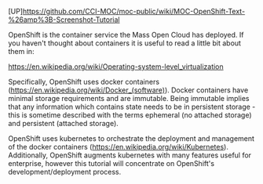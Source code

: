 [UP]https://github.com/CCI-MOC/moc-public/wiki/MOC-OpenShift-Text-%26amp%3B-Screenshot-Tutorial

OpenShift is the container service the Mass Open Cloud has deployed.  If you haven't thought about containers it is useful to read a little bit about them in:

  https://en.wikipedia.org/wiki/Operating-system-level_virtualization

Specifically, OpenShift uses docker containers (https://en.wikipedia.org/wiki/Docker_(software)).  Docker containers have minimal storage requirements and are immutable.  Being immutable implies that any information which contains state needs to be in persistent storage - this is sometime described with the terms ephemeral (no attached storage) and persistent (attached storage).

OpenShift uses kubernetes to orchestrate the deployment and management of the docker containers (https://en.wikipedia.org/wiki/Kubernetes).  Additionally, OpenShift augments kubernetes with many features useful for enterprise, however this tutorial will concentrate on OpenShift's development/deployment process.  

 
